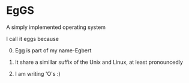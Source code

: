 EgGS
====

A simply implemented operating system


I call it eggs because

0. Egg is part of my name-Egbert

1. It share a simillar suffix of the Unix and Linux, at least pronouncedly

2. I am writing 'O's :)
